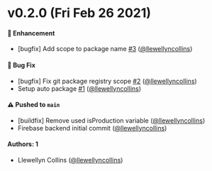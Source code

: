 # v0.2.0 (Fri Feb 26 2021)

#### 🚀 Enhancement

- [bugfix] Add scope to package name [#3](https://github.com/llewellyncollins/firebase-backend/pull/3) ([@llewellyncollins](https://github.com/llewellyncollins))

#### 🐛 Bug Fix

- [bugfix] Fix git package registry scope [#2](https://github.com/llewellyncollins/firebase-backend/pull/2) ([@llewellyncollins](https://github.com/llewellyncollins))
- Setup auto package [#1](https://github.com/llewellyncollins/firebase-backend/pull/1) ([@llewellyncollins](https://github.com/llewellyncollins))

#### ⚠️ Pushed to `main`

- [buildfix] Remove used isProduction variable ([@llewellyncollins](https://github.com/llewellyncollins))
- Firebase backend initial commit ([@llewellyncollins](https://github.com/llewellyncollins))

#### Authors: 1

- Llewellyn Collins ([@llewellyncollins](https://github.com/llewellyncollins))
